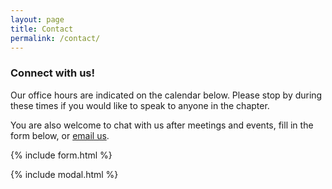 ```yaml
---
layout: page
title: Contact
permalink: /contact/
---
```


### Connect with us!

Our office hours are indicated on the calendar below. Please stop by during these times if you would like to speak to anyone in the chapter.

You are also welcome to chat with us after meetings and events, fill in the form below, or [email us](mailto:{{site.email}}).

{% include form.html %}

{% include modal.html %}
